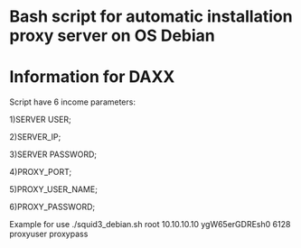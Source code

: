 # Bash script for automatic installation proxy server on OS Debian
# Information for DAXX

Script have 6 income parameters: 

1)SERVER USER;

2)SERVER_IP;

3)SERVER PASSWORD;

4)PROXY_PORT;

5)PROXY_USER_NAME;

6)PROXY_PASSWORD;

Example for use ./squid3_debian.sh root 10.10.10.10 ygW65erGDREsh0 6128 proxyuser proxypass  
